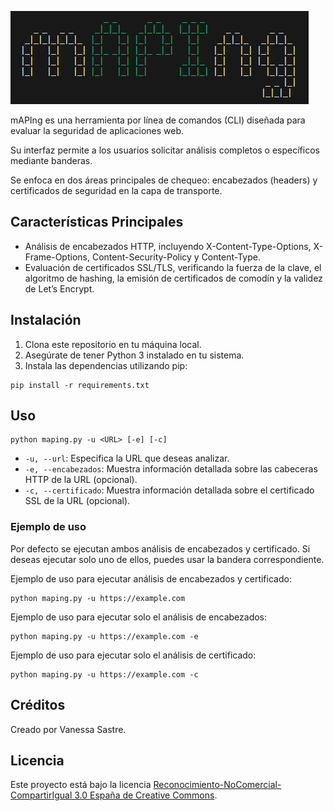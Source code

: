 <p>
  <img src="main\resources\maping_logo.png" alt="mAPIng Logo">
</p>

mAPIng es una herramienta por línea de comandos (CLI) diseñada para evaluar la seguridad de aplicaciones web. 

Su interfaz permite a los usuarios solicitar análisis completos o específicos mediante banderas. 

Se enfoca en dos áreas principales de chequeo: encabezados (headers) y certificados de seguridad en la capa de transporte.

## Características Principales

- Análisis de encabezados HTTP, incluyendo X-Content-Type-Options, X-Frame-Options, Content-Security-Policy y Content-Type.
- Evaluación de certificados SSL/TLS, verificando la fuerza de la clave, el algoritmo de hashing, la emisión de certificados de comodín y la validez de Let’s Encrypt.


## Instalación

1. Clona este repositorio en tu máquina local.
2. Asegúrate de tener Python 3 instalado en tu sistema.
3. Instala las dependencias utilizando pip:

```
pip install -r requirements.txt
```

## Uso

```
python maping.py -u <URL> [-e] [-c]
```

- `-u, --url`: Especifica la URL que deseas analizar.
- `-e, --encabezados`: Muestra información detallada sobre las cabeceras HTTP de la URL (opcional).
- `-c, --certificado`: Muestra información detallada sobre el certificado SSL de la URL (opcional).

### Ejemplo de uso

Por defecto se ejecutan ambos análisis de encabezados y certificado. Si deseas ejecutar solo uno de ellos, puedes usar la bandera correspondiente.

Ejemplo de uso para ejecutar análisis de encabezados y certificado:

```
python maping.py -u https://example.com
```

Ejemplo de uso para ejecutar solo el análisis de encabezados:

```
python maping.py -u https://example.com -e
```

Ejemplo de uso para ejecutar solo el análisis de certificado:

```
python maping.py -u https://example.com -c
```

## Créditos

Creado por Vanessa Sastre.

## Licencia

Este proyecto está bajo la licencia [Reconocimiento-NoComercial-CompartirIgual 3.0 España de Creative Commons](LICENSE).
